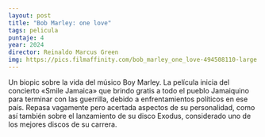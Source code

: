 ```yaml
---
layout: post
title: "Bob Marley: one love"
tags: pelicula
puntaje: 4
year: 2024
director: Reinaldo Marcus Green
img: https://pics.filmaffinity.com/bob_marley_one_love-494508110-large.jpg
---
```




Un biopic sobre la vida del músico Boy Marley. La película inicia del concierto «Smile Jamaica» que brindo gratis a todo el pueblo Jamaiquino para terminar con las guerrilla, debido a enfrentamientos políticos en ese país. Repasa vagamente pero acertada aspectos de su personalidad, como así también sobre el lanzamiento de su disco Exodus, considerado uno de los mejores discos de su carrera.
